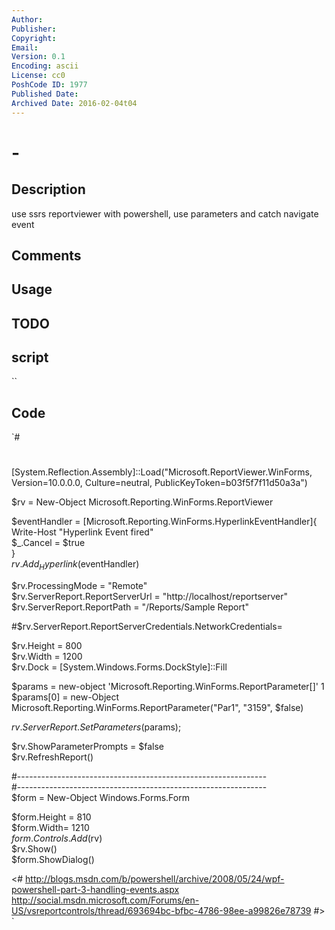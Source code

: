 ```yaml
---
Author: 
Publisher: 
Copyright: 
Email: 
Version: 0.1
Encoding: ascii
License: cc0
PoshCode ID: 1977
Published Date: 
Archived Date: 2016-02-04t04
---
```


#  - 

## Description

use ssrs reportviewer with powershell, use parameters and catch navigate event

## Comments



## Usage



## TODO



## script

``

## Code

`#
 #
             
             
             
  [System.Reflection.Assembly]::Load("Microsoft.ReportViewer.WinForms, Version=10.0.0.0, Culture=neutral, PublicKeyToken=b03f5f7f11d50a3a")            
             
              
 $rv = New-Object Microsoft.Reporting.WinForms.ReportViewer            
             
 $eventHandler = [Microsoft.Reporting.WinForms.HyperlinkEventHandler]{            
     Write-Host "Hyperlink Event fired"            
     $_.Cancel = $true                   
     }             
 $rv.Add_Hyperlink($eventHandler)             
             
 $rv.ProcessingMode = "Remote"            
 $rv.ServerReport.ReportServerUrl = "http://localhost/reportserver"            
 $rv.ServerReport.ReportPath = "/Reports/Sample Report"            
              
 #$rv.ServerReport.ReportServerCredentials.NetworkCredentials=             
              
 $rv.Height = 800            
 $rv.Width = 1200            
 $rv.Dock = [System.Windows.Forms.DockStyle]::Fill            
             
             
 $params = new-object 'Microsoft.Reporting.WinForms.ReportParameter[]' 1            
 $params[0] = new-Object Microsoft.Reporting.WinForms.ReportParameter("Par1", "3159", $false)            
             
 $rv.ServerReport.SetParameters($params);            
             
             
             
 $rv.ShowParameterPrompts = $false            
 $rv.RefreshReport()            
              
 #--------------------------------------------------------------            
 #--------------------------------------------------------------            
 $form = New-Object Windows.Forms.Form            
              
 $form.Height = 810            
 $form.Width= 1210            
 $form.Controls.Add($rv)            
 $rv.Show()            
 $form.ShowDialog()            
             
             
 <#
 http://blogs.msdn.com/b/powershell/archive/2008/05/24/wpf-powershell-part-3-handling-events.aspx
 http://social.msdn.microsoft.com/Forums/en-US/vsreportcontrols/thread/693694bc-bfbc-4786-98ee-a99826e78739
 #>
`

